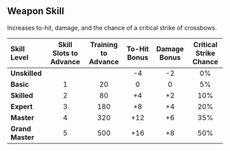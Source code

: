## Weapon Skill

Increases to-hit, damage, and the chance of a critical strike of crossbows.

| Skill Level | Skill Slots to Advance | Training to Advance | To-Hit Bonus | Damage Bonus | Critical Strike Chance |
| :---------- | :--------------------: | :-----------------: | :----------: | :----------: | :--------------------: |
| **Unskilled** | | | -4 | -2 | 0% |
| **Basic** | 1 | 20 | 0 | 0 | 5% |
| **Skilled** | 2 | 80 | +4 | +2 | 10% |
| **Expert** | 3 | 180 | +8 | +4 | 20% |
| **Master** | 4 | 320 | +12 | +6 | 35% |
| **Grand Master** | 5 | 500 | +16 | +8 | 50% |
